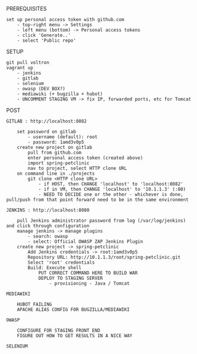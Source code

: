 PREREQUISITES

	set up personal access token with github.com
		- top-right menu -> Settings
		- left menu (bottom) -> Personal access tokens
		- click 'Generate..'
		- select 'Public repo'

SETUP

	git pull voltron
	vagrant up
		- jenkins
		- gitlab
		- selenium
		- owasp (DEV BOX?)
		- mediawiki (+ bugzilla + hubot)
		- UNCOMMENT STAGING VM -> fix IP, forwarded ports, etc for Tomcat

POST

	GITLAB : http://localhost:8082

		set password on gitlab 
			- username (default): root
			- password: 1amd3v0p5
		create new project on gitlab
			pull from github.com
			enter personal access token (created above)
			import spring-petclinic
			nav to project, select HTTP clone URL
		on command line in ./projects
			git clone <HTTP clone URL> 
				- if HOST, then CHANGE 'localhost' to 'localhost:8082' 
				- if in VM, then CHANGE 'localhost' to '10.1.1.3' (:80)
				- NEED TO DECIDE one or the other - whichever is done, pull/push from that point forward need to be in the same environment

	JENKINS : http://localhost:8080

		pull Jenkins administrator password from log (/var/log/jenkins) and click through configuration
		manage jenkins -> manage plugins
			- search: owasp
			- select: Official OWASP ZAP Jenkins Plugin
		create new project -> spring-petclinic
			Add Jenkins credentials -> root:1amd3v0p5
			Repository URL: http://10.1.1.3/root/spring-petclinic.git
			Select 'root' credentials
			Build: Execute shell
				PUT CORRECT COMMAND HERE TO BUILD WAR
				DEPLOY TO STAGING SERVER
					- provisioning - Java / Tomcat

	MEDIAWIKI

		HUBOT FAILING
		APACHE ALIAS CONFIG FOR BUGZILLA/MEDIAWIKI

	OWASP 

		CONFIGURE FOR STAGING FRONT END
		FIGURE OUT HOW TO GET RESULTS IN A NICE WAY

	SELENIUM



